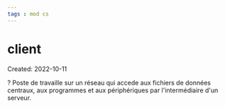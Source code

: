 ```yaml
---
tags : mod cs
---
```

# client
Created: 2022-10-11 

?
Poste de travaille sur un réseau qui accede aux fichiers de données centraux, aux programmes et aux périphériques par l'intermédiaire d'un serveur.
<!--SR:!2022-11-26,4,190-->
